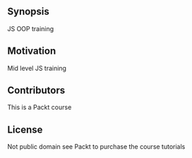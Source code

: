 ## Synopsis

JS OOP training


## Motivation

Mid level JS training


## Contributors

This is a Packt course

## License

Not public domain see Packt to purchase the course tutorials
